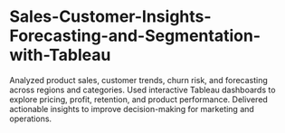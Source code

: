 # Sales-Customer-Insights-Forecasting-and-Segmentation-with-Tableau
Analyzed product sales, customer trends, churn risk, and forecasting across regions and categories. Used interactive Tableau dashboards to explore pricing, profit, retention, and product performance. Delivered actionable insights to improve decision-making for marketing and operations.
